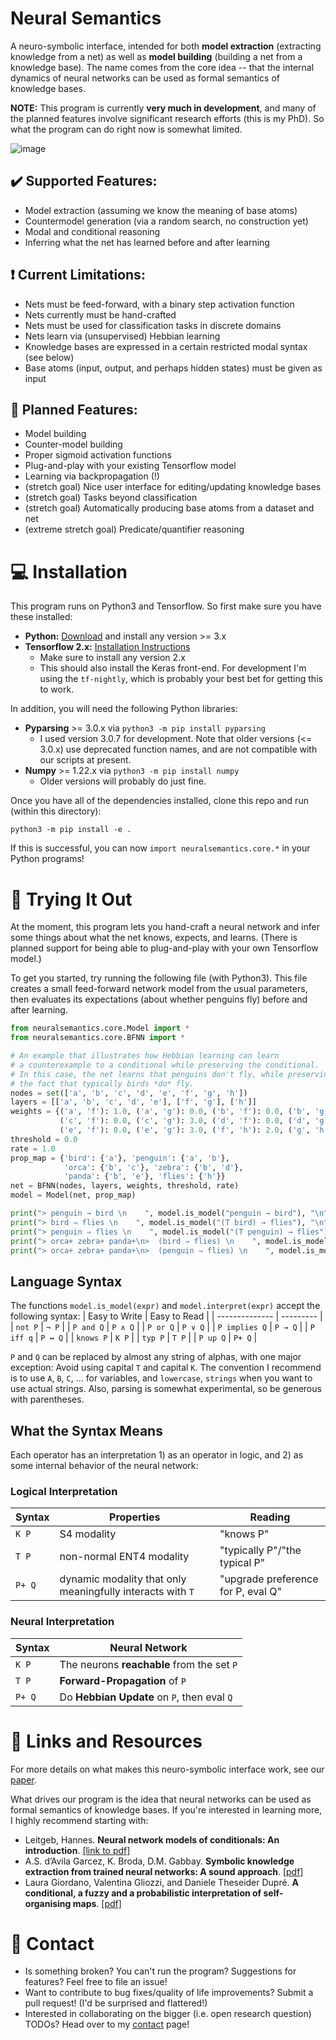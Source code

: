 # Neural Semantics
A neuro-symbolic interface, intended for both **model extraction** (extracting knowledge from a net) as well as **model building** (building a net from a knowledge base).  The name comes from the core idea -- that the internal dynamics of neural networks can be used as formal semantics of knowledge bases.

**NOTE:** This program is currently **very much in development**, and many of the planned features involve significant research efforts (this is my PhD).  So what the program can do right now is somewhat limited.  

![image](https://user-images.githubusercontent.com/7096372/168408611-afc0ed06-ade7-4854-98f8-e8d564765c33.png)

## :heavy_check_mark: Supported Features:
- Model extraction (assuming we know the meaning of base atoms)
- Countermodel generation (via a random search, no construction yet)
- Modal and conditional reasoning
- Inferring what the net has learned before and after learning

## ❗ Current Limitations:
- Nets must be feed-forward, with a binary step activation function
- Nets currently must be hand-crafted
- Nets must be used for classification tasks in discrete domains
- Nets learn via (unsupervised) Hebbian learning
- Knowledge bases are expressed in a certain restricted modal syntax (see below)
- Base atoms (input, output, and perhaps hidden states) must be given as input

## 📝 Planned Features:
- Model building
- Counter-model building
- Proper sigmoid activation functions
- Plug-and-play with your existing Tensorflow model
- Learning via backpropagation (!)
- (stretch goal) Nice user interface for editing/updating knowledge bases
- (stretch goal) Tasks beyond classification
- (stretch goal) Automatically producing base atoms from a dataset and net
- (extreme stretch goal) Predicate/quantifier reasoning

# 💻 Installation
This program runs on Python3 and Tensorflow.  So first make sure you have these installed:
- **Python:** [Download](https://www.python.org/downloads/) and install any version >= 3.x
- **Tensorflow 2.x:** [Installation Instructions](https://www.tensorflow.org/install/pip)
    - Make sure to install any version 2.x
    - This should also install the Keras front-end.
      For development I'm using the `tf-nightly`, which is probably your best bet for getting this to work.

In addition, you will need the following Python libraries:
- **Pyparsing** >= 3.0.x  via  `python3 -m pip install pyparsing`
    - I used version 3.0.7 for development.  Note that older versions
      (<= 3.0.x) use deprecated function names, and are not compatible
      with our scripts at present.
- **Numpy** >= 1.22.x  via  `python3 -m pip install numpy`
    - Older versions will probably do just fine.

Once you have all of the dependencies installed, clone this repo and run (within this directory):
```
python3 -m pip install -e .
```
If this is successful, you can now `import neuralsemantics.core.*` in your Python programs!



# :brain: Trying It Out
At the moment, this program lets you hand-craft a neural network and infer some things about what the net knows, expects, and learns.  (There is planned support for being able to plug-and-play with your own Tensorflow model.) 

To get you started, try running the following file (with Python3).  This file creates a small feed-forward network model from the usual parameters, then evaluates its expectations (about whether penguins fly) before and after learning.

```python
from neuralsemantics.core.Model import *
from neuralsemantics.core.BFNN import *

# An example that illustrates how Hebbian learning can learn
# a counterexample to a conditional while preserving the conditional.
# In this case, the net learns that penguins don't fly, while preserving
# the fact that typically birds *do* fly.
nodes = set(['a', 'b', 'c', 'd', 'e', 'f', 'g', 'h'])
layers = [['a', 'b', 'c', 'd', 'e'], ['f', 'g'], ['h']]
weights = {('a', 'f'): 1.0, ('a', 'g'): 0.0, ('b', 'f'): 0.0, ('b', 'g'): -2.0, 
           ('c', 'f'): 0.0, ('c', 'g'): 3.0, ('d', 'f'): 0.0, ('d', 'g'): 3.0,
           ('e', 'f'): 0.0, ('e', 'g'): 3.0, ('f', 'h'): 2.0, ('g', 'h'): -2.0}
threshold = 0.0
rate = 1.0
prop_map = {'bird': {'a'}, 'penguin': {'a', 'b'}, 
            'orca': {'b', 'c'}, 'zebra': {'b', 'd'}, 
            'panda': {'b', 'e'}, 'flies': {'h'}}
net = BFNN(nodes, layers, weights, threshold, rate)
model = Model(net, prop_map)

print("> penguin → bird \n    ", model.is_model("penguin → bird"), "\n")
print("> bird ⇒ flies \n    ", model.is_model("(T bird) → flies"), "\n")
print("> penguin ⇒ flies \n    ", model.is_model("(T penguin) → flies"), "\n")
print("> orca+ zebra+ panda+\n>  (bird ⇒ flies) \n    ", model.is_model("orca+ (zebra+ (panda+ ((T bird) → flies)))"), "\n")
print("> orca+ zebra+ panda+\n>  (penguin ⇒ flies) \n    ", model.is_model("orca+ (zebra+ (panda+ ((T penguin) → flies)))"))
```

## Language Syntax
The functions `model.is_model(expr)` and `model.interpret(expr)` accept the following syntax:
| Easy to Write | Easy to Read |
| -------------- | --------- |
| `not P`        | `¬ P`     |
| `P and Q`      | `P ∧ Q`   |
| `P or Q`       | `P ∨ Q`   |
| `P implies Q`  | `P → Q`   |
| `P iff q`      | `P ↔ Q`   |
| `knows P`      | `K P`     |
| `typ P`        | `T P`     |
|  `P up Q`      | `P+ Q`    |

`P` and `Q` can be replaced by almost any string of alphas, with one major exception:  Avoid using capital `T` and capital `K`.  The convention I recommend is to use `A`, `B`, `C`, ... for variables, and `lowercase`, `strings` when you want to use actual strings.  Also, parsing is somewhat experimental, so be generous with parentheses.

## What the Syntax Means
Each operator has an interpretation 1) as an operator in logic, and 2) as some internal behavior of the neural network:

### Logical Interpretation
| Syntax      | Properties  | Reading |
| ----------- | -------------------|------------------------ |
| `K P`       | S4 modality  | "knows P" |
| `T P`       | non-normal ENT4 modality | "typically P"/"the typical P"  |
|  `P+ Q`     | dynamic modality that only meaningfully interacts with `T` | "upgrade preference for P, eval Q" |

### Neural Interpretation 
| Syntax      | Neural Network  |
| ----------- | ------------------------------------------- |
| `K P`       | The neurons **reachable** from the set `P`  |
| `T P`       | **Forward-Propagation** of `P`              |
|  `P+ Q`     | Do **Hebbian Update** on `P`, then eval `Q` |


# 🔗 Links and Resources
For more details on what makes this neuro-symbolic interface work, see our [paper](https://journals.flvc.org/FLAIRS/article/download/130735/133901).

What drives our program is the idea that neural networks can be used as formal semantics of knowledge bases.  If you're interested in learning more, I highly recommend starting with:

- Leitgeb, Hannes. **Neural network models of conditionals: An introduction**. [[link to pdf]](https://scholar.google.com/scholar?cluster=2702081425114400974&hl=en&as_sdt=0,15)
- A.S. d’Avila Garcez,  K. Broda, D.M. Gabbay.  **Symbolic knowledge extraction from trained neural
networks: A sound approach**.  [[pdf]](https://www.sciencedirect.com/science/article/pii/S0004370200000771/pdf?md5=f782984da6f1244a563048b352a31ce5&pid=1-s2.0-S0004370200000771-main.pdf)
- Laura Giordano, Valentina Gliozzi, and Daniele Theseider Dupré.  **A conditional, a fuzzy and a probabilistic interpretation
of self-organising maps**. [[pdf]](https://arxiv.org/pdf/2103.06854.pdf)

# :incoming_envelope: Contact
- Is something broken?  You can't run the program?  Suggestions for features?  Feel free to file an issue!
- Want to contribute to bug fixes/quality of life improvements?  Submit a pull request!  (I'd be surprised and flattered!)
- Interested in collaborating on the bigger (i.e. open research question) TODOs?  Head over to my [contact](https://ais-climber.github.io/contact/) page!
